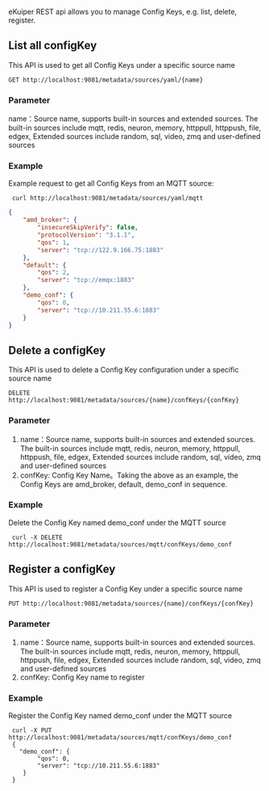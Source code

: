 eKuiper REST api allows you to manage Config Keys, e.g. list, delete, register.

## List all configKey

This API is used to get all Config Keys under a specific source name

```shell
GET http://localhost:9081/metadata/sources/yaml/{name}
```
### Parameter
 
 name：Source name, supports built-in sources and extended sources. The built-in sources include mqtt, redis, neuron, memory, httppull, httppush, file, edgex,
 Extended sources include random, sql, video, zmq and user-defined sources


### Example

Example request to get all Config Keys from an MQTT source:

```shell
 curl http://localhost:9081/metadata/sources/yaml/mqtt
```

```json
{
	"amd_broker": {
		"insecureSkipVerify": false,
		"protocolVersion": "3.1.1",
		"qos": 1,
		"server": "tcp://122.9.166.75:1883"
	},
	"default": {
		"qos": 2,
		"server": "tcp://emqx:1883"
	},
	"demo_conf": {
		"qos": 0,
		"server": "tcp://10.211.55.6:1883"
	}
}
```

## Delete a configKey

This API is used to delete a Config Key configuration under a specific source name

```shell
DELETE http://localhost:9081/metadata/sources/{name}/confKeys/{confKey}
```
### Parameter

1. name：Source name, supports built-in sources and extended sources. The built-in sources include mqtt, redis, neuron, memory, httppull, httppush, file, edgex,
   Extended sources include random, sql, video, zmq and user-defined sources
2. confKey: Config Key Name。Taking the above as an example, the Config Keys are amd_broker, default, demo_conf in sequence.


### Example

Delete the Config Key named demo_conf under the MQTT source

```shell
 curl -X DELETE http://localhost:9081/metadata/sources/mqtt/confKeys/demo_conf
```

## Register a configKey

This API is used to register a Config Key under a specific source name

```shell
PUT http://localhost:9081/metadata/sources/{name}/confKeys/{confKey}
```
### Parameter

1. name：Source name, supports built-in sources and extended sources. The built-in sources include mqtt, redis, neuron, memory, httppull, httppush, file, edgex,
   Extended sources include random, sql, video, zmq and user-defined sources
2. confKey: Config Key name to register


### Example

Register the Config Key named demo_conf under the MQTT source

```shell
 curl -X PUT http://localhost:9081/metadata/sources/mqtt/confKeys/demo_conf
 {
   "demo_conf": {
		"qos": 0,
		"server": "tcp://10.211.55.6:1883"
	}
 }
```
